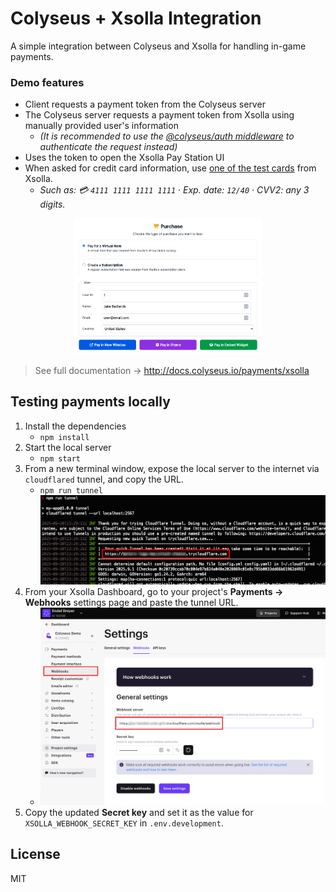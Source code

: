 # Colyseus + Xsolla Integration

A simple integration between Colyseus and Xsolla for handling in-game payments. 

### Demo features

- Client requests a payment token from the Colyseus server
- The Colyseus server requests a payment token from Xsolla using manually provided user's information
  - *(It is recommended to use the [@colyseus/auth middleware](https://docs.colyseus.io/auth/http) to authenticate the request instead)*
- Uses the token to open the Xsolla Pay Station UI
- When asked for credit card information, use [one of the test cards](https://developers.xsolla.com/doc/pay-station/testing/test-cards/#pay_station_references_test_cards_success) from Xsolla.
  - *Such as: 💳 `4111 1111 1111 1111` · Exp. date: `12/40` · CVV2: any 3 digits.*

<div align="center">
    <img width="300" alt="Xsolla + Colyseus integration demo" src="screenshot.png" />
</div>

> See full documentation → http://docs.colyseus.io/payments/xsolla

## Testing payments locally

1. Install the dependencies
    - `npm install`
2. Start the local server
    - `npm start`
3. From a new terminal window, expose the local server to the internet via `cloudflared` tunnel, and copy the URL.
    - `npm run tunnel` <br/> ![tunnel url](tunnel-url.png)
4. From your Xsolla Dashboard, go to your project's **Payments → Webhooks** settings page and paste the tunnel URL.
    - ![set webhook url](screenshot-webhook-url.png)
5. Copy the updated **Secret key** and set it as the value for `XSOLLA_WEBHOOK_SECRET_KEY` in `.env.development`.

## License

MIT 
